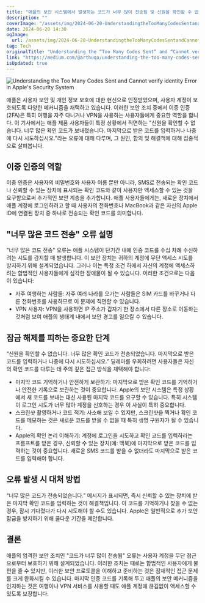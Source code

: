 ```yaml
---
title: "애플의 보안 시스템에서 발생하는 코드가 너무 많이 전송됨 및 신원을 확인할 수 없음 오류 이해하기"
description: ""
coverImage: "/assets/img/2024-06-20-UnderstandingtheTooManyCodesSentandCannotverifyidentityErrorinApplesSecuritySystem_0.png"
date: 2024-06-20 14:30
ogImage:
  url: /assets/img/2024-06-20-UnderstandingtheTooManyCodesSentandCannotverifyidentityErrorinApplesSecuritySystem_0.png
tag: Tech
originalTitle: "Understanding the “Too Many Codes Sent” and “Cannot verify identity” Error in Apple’s Security System"
link: "https://medium.com/@arthuqa/understanding-the-too-many-codes-sent-and-cannot-verify-identity-error-in-apples-security-c86d2ed33e4f"
isUpdated: true
---
```


![Understanding the Too Many Codes Sent and Cannot verify identity Error in Apple's Security System](/assets/img/2024-06-20-UnderstandingtheTooManyCodesSentandCannotverifyidentityErrorinApplesSecuritySystem_0.png)

애플은 사용자 보안 및 개인 정보 보호에 대한 헌신으로 인정받았으며, 사용자 계정이 보호되도록 다양한 메커니즘을 채택하고 있습니다. 이러한 보안 조치 중에서 이중 인증(2FA)은 특히 여행을 자주 다니거나 VPN을 사용하는 사용자들에게 중요한 역할을 합니다. 이 기사에서는 애플 제품 사용자들이 특정 상황에서 직면하는 "신원을 확인할 수 없습니다. 너무 많은 확인 코드가 보내졌습니다. 마지막으로 받은 코드를 입력하거나 나중에 다시 시도하십시오."라는 오류에 대해 다루며, 그 원인, 함의 및 해결책에 대해 집중적으로 살펴봅니다.

## 이중 인증의 역할

이중 인증은 사용자의 비밀번호와 사용자 이름 뿐만 아니라, SMS로 전송되는 확인 코드나 신뢰할 수 있는 장치에 표시되는 확인 코드와 같이 사용자만 액세스할 수 있는 것을 요구함으로써 추가적인 보안 계층을 추가합니다. 애플 사용자들에게는, 새로운 장치에서 애플 계정에 로그인하려고 할 때 사용자의 전화번호나 MacBook과 같은 자신의 Apple ID에 연결된 장치 중 하나로 전송되는 확인 코드를 의미합니다.

<div class="content-ad"></div>

## "너무 많은 코드 전송" 오류 설명

"너무 많은 코드 전송" 오류는 애플 시스템이 단기간 내에 인증 코드를 수십 차례 수신하려는 시도를 감지할 때 발생합니다. 이 보안 장치는 귀하의 계정에 무단 액세스 시도를 방지하기 위해 설계되었습니다. 그러나 이는 특정 조건 하에서 자신의 계정에 액세스하려는 합법적인 사용자들에게 심각한 장애물이 될 수 있습니다. 이러한 조건으로는 다음이 있습니다:

- 자주 여행하는 사람들: 자주 여러 나라를 오가는 사람들은 SIM 카드를 바꾸거나 다른 전화번호를 사용하므로 이 문제에 직면할 수 있습니다.
- VPN 사용자: VPN을 사용하면 IP 주소가 갑자기 한 장소에서 다른 장소로 이동하는 것처럼 보여 애플의 생태계 내에서 보안 경고를 일으킬 수 있습니다.

## 잠금 해제를 피하는 중요한 단계

<div class="content-ad"></div>

“신원을 확인할 수 없습니다. 너무 많은 확인 코드가 전송되었습니다. 마지막으로 받은 코드를 입력하거나 나중에 다시 시도하십시오.” 딜레마를 우회하려면 사용자들은 자신의 확인 코드를 다루는 데 주의 깊은 접근 방식을 채택해야 합니다:

- 마지막 코드 기억하거나 안전하게 보관하기: 마지막으로 받은 확인 코드를 기억하거나 안전한 기록으로 보관하는 것이 중요합니다. Apple의 보안 시스템은 특정 상황에서 새 코드를 보내는 대신 사용된 마지막 코드를 요구할 수 있습니다. 특히 시스템이 로그인 시도가 너무 많아 계정을 신호하는 경우 이 사실이 특히 중요합니다.
- 스크린샷 촬영하거나 코드 적기: 사소해 보일 수 있지만, 스크린샷을 찍거나 확인 코드를 메모하는 것은 새로운 코드를 받을 수 없을 때 특히 생명 구원자가 될 수 있습니다.
- Apple의 확인 논리 이해하기: 계정에 로그인을 시도하고 확인 코드를 입력하라는 프롬프트를 받은 경우, 신뢰할 수 있는 장치(예: 맥북)에 마지막으로 받은 코드를 입력하는 것이 중요합니다. 새로운 SMS 코드를 받을 수 없더라도 마지막으로 받은 코드를 입력해야 합니다.

## 오류 발생 시 대처 방법

“너무 많은 코드가 전송되었습니다.” 메시지가 표시되면, 즉시 신뢰할 수 있는 장치에 받은 마지막 확인 코드를 입력하는 것이 해결책입니다. 이 코드를 기억하거나 찾을 수 없는 경우, 잠시 기다렸다가 다시 시도해야 할 수도 있습니다. Apple은 일반적으로 추가 보안 잠금을 방지하기 위해 쿨다운 기간을 제안합니다.

<div class="content-ad"></div>

## 결론

애플의 엄격한 보안 조치인 "코드가 너무 많이 전송됨" 오류는 사용자 계정을 무단 접근으로부터 보호하기 위해 설계되었습니다. 이러한 조치는 때로는 합법적인 사용자에게 불편을 줄 수 있지만, 이러한 보안 프로토콜을 이해하고 준비하는 것은 잠재적인 접근 문제를 크게 완화시킬 수 있습니다. 마지막 인증 코드를 기록해 두고 애플의 보안 메커니즘을 인지하는 것은 여행이나 VPN 서비스를 사용할 때도 애플 계정에 끊김없이 액세스할 수 있도록 보장합니다.
